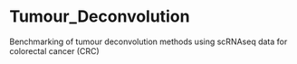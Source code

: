 # Tumour_Deconvolution
Benchmarking of tumour deconvolution methods using scRNAseq data for colorectal cancer (CRC)
